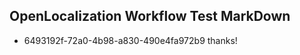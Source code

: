 ## OpenLocalization Workflow Test MarkDown

* 6493192f-72a0-4b98-a830-490e4fa972b9 
thanks!



<!--HONumber=Feb16_HO4-->
